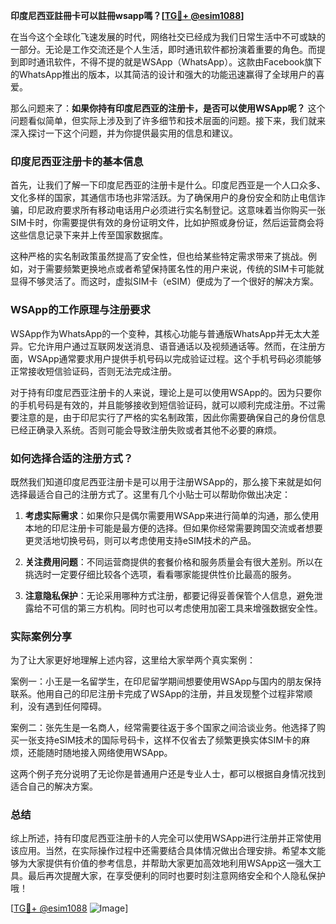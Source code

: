 **印度尼西亚註冊卡可以註冊wsapp嗎？[[TG💪+ @esim1088](https://t.me/s/esim1088)]**

在当今这个全球化飞速发展的时代，网络社交已经成为我们日常生活中不可或缺的一部分。无论是工作交流还是个人生活，即时通讯软件都扮演着重要的角色。而提到即时通讯软件，不得不提的就是WSApp（WhatsApp）。这款由Facebook旗下的WhatsApp推出的版本，以其简洁的设计和强大的功能迅速赢得了全球用户的喜爱。

那么问题来了：**如果你持有印度尼西亚的注册卡，是否可以使用WSApp呢？** 这个问题看似简单，但实际上涉及到了许多细节和技术层面的问题。接下来，我们就来深入探讨一下这个问题，并为你提供最实用的信息和建议。

### 印度尼西亚注册卡的基本信息

首先，让我们了解一下印度尼西亚的注册卡是什么。印度尼西亚是一个人口众多、文化多样的国家，其通信市场也非常活跃。为了确保用户的身份安全和防止电信诈骗，印尼政府要求所有移动电话用户必须进行实名制登记。这意味着当你购买一张SIM卡时，你需要提供有效的身份证明文件，比如护照或身份证，然后运营商会将这些信息记录下来并上传至国家数据库。

这种严格的实名制政策虽然提高了安全性，但也给某些特定需求带来了挑战。例如，对于需要频繁更换地点或者希望保持匿名性的用户来说，传统的SIM卡可能就显得不够灵活了。而这时，虚拟SIM卡（eSIM）便成为了一个很好的解决方案。

### WSApp的工作原理与注册要求

WSApp作为WhatsApp的一个变种，其核心功能与普通版WhatsApp并无太大差异。它允许用户通过互联网发送消息、语音通话以及视频通话等。然而，在注册方面，WSApp通常要求用户提供手机号码以完成验证过程。这个手机号码必须能够正常接收短信验证码，否则无法完成注册。

对于持有印度尼西亚注册卡的人来说，理论上是可以使用WSApp的。因为只要你的手机号码是有效的，并且能够接收到短信验证码，就可以顺利完成注册。不过需要注意的是，由于印尼实行了严格的实名制政策，因此你需要确保自己的身份信息已经正确录入系统。否则可能会导致注册失败或者其他不必要的麻烦。

### 如何选择合适的注册方式？

既然我们知道印度尼西亚注册卡是可以用于注册WSApp的，那么接下来就是如何选择最适合自己的注册方式了。这里有几个小贴士可以帮助你做出决定：

1. **考虑实际需求**：如果你只是偶尔需要用WSApp来进行简单的沟通，那么使用本地的印尼注册卡可能是最方便的选择。但如果你经常需要跨国交流或者想要更灵活地切换号码，则可以考虑使用支持eSIM技术的产品。
   
2. **关注费用问题**：不同运营商提供的套餐价格和服务质量会有很大差别。所以在挑选时一定要仔细比较各个选项，看看哪家能提供性价比最高的服务。
   
3. **注意隐私保护**：无论采用哪种方式注册，都要记得妥善保管个人信息，避免泄露给不可信的第三方机构。同时也可以考虑使用加密工具来增强数据安全性。

### 实际案例分享

为了让大家更好地理解上述内容，这里给大家举两个真实案例：

案例一：小王是一名留学生，在印尼留学期间想要使用WSApp与国内的朋友保持联系。他用自己的印尼注册卡完成了WSApp的注册，并且发现整个过程非常顺利，没有遇到任何障碍。

案例二：张先生是一名商人，经常需要往返于多个国家之间洽谈业务。他选择了购买一张支持eSIM技术的国际号码卡，这样不仅省去了频繁更换实体SIM卡的麻烦，还能随时随地接入网络使用WSApp。

这两个例子充分说明了无论你是普通用户还是专业人士，都可以根据自身情况找到适合自己的解决方案。

### 总结

综上所述，持有印度尼西亚注册卡的人完全可以使用WSApp进行注册并正常使用该应用。当然，在实际操作过程中还需要结合具体情况做出合理安排。希望本文能够为大家提供有价值的参考信息，并帮助大家更加高效地利用WSApp这一强大工具。最后再次提醒大家，在享受便利的同时也要时刻注意网络安全和个人隐私保护哦！

[[TG💪+ @esim1088](https://t.me/s/esim1088) ![Image](https://i.postimg.cc/4NQfJmqS/Snipaste-2025-05-13-00-14-12.png)]